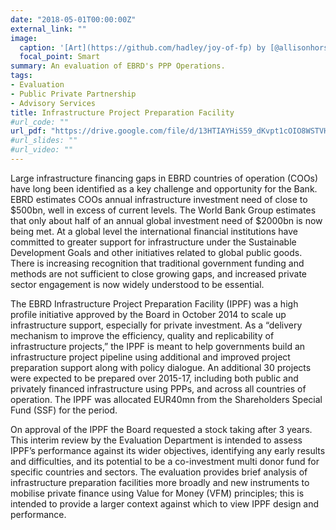 ```yaml
---
date: "2018-05-01T00:00:00Z"
external_link: ""
image:
  caption: '[Art](https://github.com/hadley/joy-of-fp) by [@allisonhorst](https://github.com/allisonhorst/stats-illustrations)'
  focal_point: Smart
summary: An evaluation of EBRD's PPP Operations.
tags:
- Evaluation
- Public Private Partnership
- Advisory Services
title: Infrastructure Project Preparation Facility
#url_code: ""
url_pdf: "https://drive.google.com/file/d/13HTIAYHiS59_dKvpt1cOIO8WSTVH0hHk"
#url_slides: ""
#url_video: ""
---
```


Large infrastructure financing gaps in EBRD countries of operation (COOs) have long been identified as a key challenge and opportunity for 
the Bank. EBRD estimates COOs annual infrastructure investment need of close to $500bn, well in excess of current levels. The World 
Bank Group estimates that only about half of an annual global investment need of $2000bn is now being met. At a global level the 
international financial institutions have committed to greater support for infrastructure under the Sustainable Development Goals 
and other initiatives related to global public goods. There is increasing recognition that traditional government funding and methods 
are not sufficient to close growing gaps, and increased private sector engagement is now widely understood to be essential.

The EBRD Infrastructure Project Preparation Facility (IPPF) was a high profile initiative approved by the Board in October 2014 to 
scale up infrastructure support, especially for private investment. As a “delivery mechanism to improve the efficiency, quality and 
replicability of infrastructure projects,” the IPPF is meant to help governments build an infrastructure project pipeline using 
additional and improved project preparation support along with policy dialogue. An additional 30 projects were expected to be 
prepared over 2015-17, including both public and privately financed infrastructure using PPPs, and across all countries of operation. 
The IPPF was allocated EUR40mn from the Shareholders Special Fund (SSF) for the period.

On approval of the IPPF the Board requested a stock taking after 3 years. This interim review by the Evaluation Department is intended to 
assess IPPF’s performance against its wider objectives, identifying any early results and difficulties, and its potential to be a co-investment 
multi donor fund for specific countries and sectors. The evaluation provides brief analysis of infrastructure preparation facilities more 
broadly and new instruments to mobilise private finance using Value for Money (VFM) principles; this is intended to provide a larger context 
against which to view IPPF design and performance.

